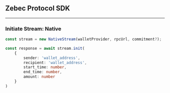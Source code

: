 ## Zebec Protocol SDK

<hr />

### Initiate Stream: Native

```typescript
const stream = new NativeStream(walletProvider, rpcUrl, commitment?);

const response = await stream.init(
    {
        sender: 'wallet_address',
        recipient: 'wallet_address',
        start_time: number,
        end_time: number,
        amount: number
    }
)
```
